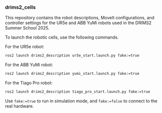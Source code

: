 ### drims2_cells

This repository contains the robot descriptions, MoveIt configurations, and controller settings for the UR5e and ABB YuMi robots used in the DRIMS2 Summer School 2025.

To launch the robotic cells, use the following commands.

For the UR5e robot:

```bash
ros2 launch drims2_description ur5e_start.launch.py fake:=true
```

For the ABB YuMi robot:
```bash
ros2 launch drims2_description yumi_start.launch.py fake:=true
```

For the Tiago Pro robot:
```bash
ros2 launch drims2_description tiago_pro_start.launch.py fake:=true
```

Use `fake:=true` to run in simulation mode, and `fake:=false` to connect to the real hardware.

